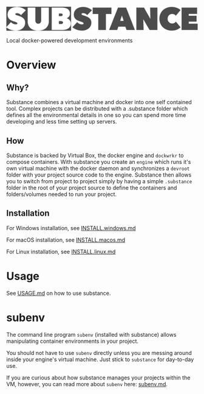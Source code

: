 
![alt text](docs/substance.png "substance")

Local docker-powered development environments

# Overview

## Why?
Substance combines a virtual machine and docker into one self contained tool. Complex projects can be distributed with a .substance folder which defines all the environmental details in one so you can spend more time developing and less time setting up servers.

## How
Substance is backed by Virtual Box, the docker engine and ``dockwrkr`` to compose containers. With substance you create an `engine` which runs it's own virtual machine with the docker daemon and synchronizes a `devroot` folder with your project source code to the engine. Substance then allows you to switch from project to project simply by having a simple `.substance` folder in the root of your project source to define the containers and folders/volumes needed to run your project.

## Installation

For Windows installation, see [INSTALL.windows.md](docs/INSTALL.windows.md)

For macOS installation, see [INSTALL.macos.md](docs/INSTALL.macos.md)

For Linux installation, see [INSTALL.linux.md](docs/INSTALL.linux.md)

# Usage

See [USAGE.md](docs/USAGE.md) on how to use substance.

# subenv

The command line program ``subenv`` (installed with substance) allows manipulating container environments in your project. 

You should not have to use `subenv` directly unless you are messing around inside your engine's virtual machine. Just stick to `substance` for day-to-day use.

If you are curious about how substance manages your projects within the VM, however, you can read more about `subenv` here: [subenv.md](docs/subenv.md).

